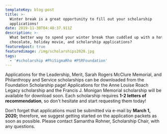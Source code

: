 ```yaml
---
templateKey: blog-post
title: >-
  Winter break is a great opportunity to fill out your scholarship
  applications! 
date: 2019-11-30T04:48:37.911Z
description: >-
  What better way to spend your winter break than cuddled up with a hot
  chocolate, holiday movie, and scholarship applications?
featuredpost: true
featuredimage: /img/scholarships2020.jpg
tags:
  - '#scholarship #PhiSigmaRho #PSRFoundation'
---
```

Applications for the Leadership, Merit, Sarah Rogers McClure Memorial, and Philanthropy and Service scholarships can be downloaded from the Foundation Scholarship page! Applications for the Anne Louise Roach Legacy scholarship and the Francis J. Monigan Memorial scholarship will be available for download soon.  Each scholarship requires **1-2 letters of recommendation**, so don't hesitate and start requesting them today! 

Don’t forget that applications must be submitted via e-mail by **March 1, 2020;** therefore, we suggest getting started on the application packets as soon as possible.  Please contact Samantha Rohner, Scholarship Chair, with any questions.
